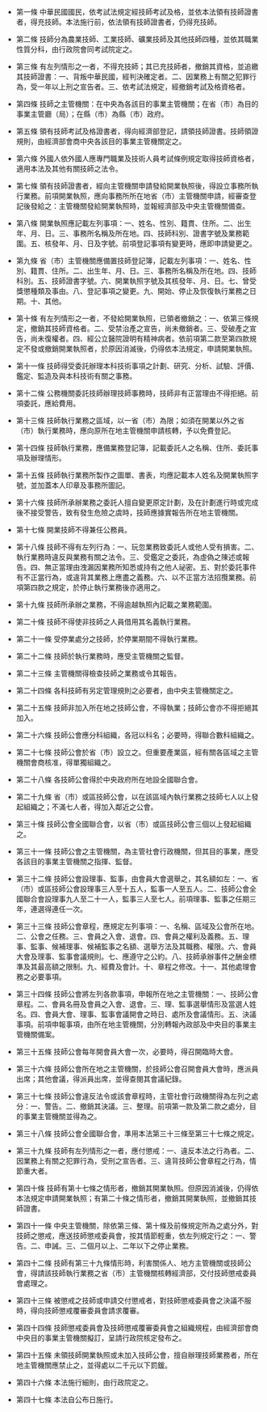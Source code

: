 * 第一條 中華民國國民，依考試法規定經技師考試及格，並依本法領有技師證書者，得充技師。本法施行前，依法領有技師證書者，仍得充技師。

* 第二條 技師分為農業技師、工業技師、礦業技師及其他技師四種，並依其職業性質分科，由行政院會同考試院定之。

* 第三條 有左列情形之一者，不得充技師；其已充技師者，撤銷其資格，並追繳其技師證書：一、背叛中華民國，經判決確定者。二、因業務上有關之犯罪行為，受一年以上刑之宣告者。三、依考試法規定，經撤銷考試及格資格者。

* 第四條 技師之主管機關：在中央為各該目的事業主管機關；在省（市）為目的事業主管廳（局）；在縣（市）為縣（市）政府。

* 第五條 領有技師考試及格證書者，得向經濟部登記，請領技師證書。技師領證規則，由經濟部會商中央各該目的事業主管機關定之。

* 第六條 外國人依外國人應專門職業及技術人員考試條例規定取得技師資格者，適用本法及其他有關技師之法令。

* 第七條 領有技師證書者，經向主管機關申請發給開業執照後，得設立事務所執行業務。前項開業執照，應向事務所所在地省（市）主管機關申請，經審查登記後發給之：主管機關發給開業執照時，並報經濟部及中央主管機關備查。

* 第八條 開業執照應記載左列事項：一、姓名、性別、籍貫、住所。二、出生年、月、日。三、事務所名稱及所在地。四、技師科別、證書字號及業務範圍。五、核發年、月、日及字號。前項登記事項有變更時，應即申請變更之。

* 第九條 省（市）主管機關應備置技師登記簿，記載左列事項：一、姓名、性別、籍貫、住所。二、出生年、月、日。三、事務所名稱及所在地。四、技師科別。五、技師證書字號。六、開業執照字號及其核發年、月、日。七、曾受獎懲種類及事由。八、登記事項之變更。九、開始、停止及恢復執行業務之日期。十、其他。

* 第十條 有左列情形之一者，不發給開業執照，已領者撤銷之：一、依第三條規定，撤銷其技師資格者。二、受禁治產之宣告，尚未撤銷者。三、受破產之宣告，尚未復權者。四、經公立醫院證明有精神病者。依前項第二款至第四款規定不發或撤銷開業執照者，於原因消滅後，仍得依本法規定，申請開業執照。

* 第十一條 技師得受委託辦理本科技術事項之計劃、研究、分析、試驗、評價、鑑定、監造及與本科技術有關之事務。

* 第十二條 公務機關委託技師辦理技師事務時，技師非有正當理由不得拒絕。前項委託，應給費用。

* 第十三條 技師執行業務之區域，以一省（市）為限；如須在開業以外之省（市）執行業務時，應向原所在地主管機關申請核轉，予以免費登記。

* 第十四條 技師執行業務，應備業務登記簿，記載委託人之名稱、住所、委託事項及辦理情形。

* 第十五條 技師執行業務所製作之圖單、書表，均應記載本人姓名及開業執照字號，並加蓋本人印章及事務所圖記。

* 第十六條 技師所承辦業務之委託人擅自變更原定計劃，及在計劃進行時或完成後不接受警告，致有發生危險之虞時，技師應據實報告所在地主管機關。

* 第十七條 開業技師不得兼任公務員。

* 第十八條 技師不得有左列行為：一、玩忽業務致委託人或他人受有損害。二、執行業務時違反與業務有關之法令。三、受鑑定之委託，為虛偽之陳述或報告。四、無正當理由洩漏因業務所知悉或持有之他人祕密。五、對於委託事件有不正當行為，或違背其業務上應盡之義務。六、以不正當方法招攬業務。前項第四款之規定，於停止執行業務後亦適用之。

* 第十九條 技師所承辦之業務，不得逾越執照內記載之業務範圍。

* 第二十條 技師不得使非技師之人員借用其名義執行業務。

* 第二十一條 受停業處分之技師，於停業期間不得執行業務。

* 第二十二條 技師於執行業務時，應受主管機關之監督。

* 第二十三條 主管機關得檢查技師之業務或令其報告。

* 第二十四條 各科技師有另定管理規則之必要者，由中央主管機關定之。

* 第二十五條 技師非加入所在地之技師公會，不得執業；技師公會亦不得拒絕其加入。

* 第二十六條 技師公會應分科組織，各冠以科名；必要時，得聯合數科組織之。

* 第二十七條 技師公會於省（市）設立之。但重要產業區，經有關各區域之主管機關會商核准，得單獨組織之。

* 第二十八條 各技師公會得於中央政府所在地設全國聯合會。

* 第二十九條 省（市）或區技師公會，以在該區域內執行業務之技師七人以上發起組織之；不滿七人者，得加入鄰近之公會。

* 第三十條 技師公會全國聯合會，以省（市）或區技師公會三個以上發起組織之。

* 第三十一條 技師公會之主管機關，為主管社會行政機關，但其目的事業，應受各該目的事業主管機關之指揮、監督。

* 第三十二條 技師公會設理事、監事，由會員大會選舉之，其名額如左：一、省（市）或區技師公會設理事三人至十五人，監事一人至五人。二、技師公會全國聯合會設理事九人至二十一人，監事三人至七人。前項理事、監事之任期三年，連選得連任一次。

* 第三十三條 技師公會章程，應規定左列事項：一、名稱、區域及公會所在地。二、公會之任務。三、會員之入會、退會。四、會員之權利及義務。五、理事、監事、候補理事、候補監事之名額、選舉方法及其職務、權限。六、會員大會及理事、監事會議規則。七、應遵守之公約。八、技師承辦事件之酬金標準及其最高額之限制。九、經費及會計。十、章程之修改。十一、其他處理會務之必要事項。

* 第三十四條 技師公會將左列各款事項，申報所在地之主管機關：一、技師公會章程。二、會員名冊及會員之入會、退會。三、理、監事選舉情形及當選人姓名。四、會員大會、理事、監事會議開會之時日、處所及會議情形。五、決議事項。前項申報事項，由所在地主管機關，分別轉報內政部及中央目的事業主管機關備案。

* 第三十五條 技師公會每年開會員大會一次，必要時，得召開臨時大會。

* 第三十六條 技師公會所在地之主管機關，於技師公會召開會員大會時，應派員出席；其他會議，得派員出席，並得查閱其會議紀錄。

* 第三十七條 技師公會違反法令或該會章程時，主管社會行政機關得為左列之處分：一、警告。二、撤銷其決議。三、整理。前項第一款及第二款之處分，目的事業主管機關並得為之。

* 第三十八條 技師公會全國聯合會，準用本法第三十三條至第三十七條之規定。

* 第三十九條 技師有左列情形之一者，應付懲戒：一、違反本法之行為者。二、因業務上有關之犯罪行為，受刑之宣告者。三、違背技師公會章程之行為，情節重大者。

* 第四十條 技師有第十七條之情形者，撤銷其開業執照。但原因消滅後，仍得依本法規定申請開業執照；有第二十條之情形者，撤銷其開業執照，並撤銷其技師證書。

* 第四十一條 中央主管機關，除依第三條、第十條及前條規定所為之處分外，對技師之懲戒，應送技師懲戒委員會，按其情節輕重，依左列規定行之：一、警告。二、申誡。三、二個月以上、二年以下之停止業務。

* 第四十二條 技師有第三十九條情形時，利害關係人、地方主管機關或技師公會，得請該技師執行業務之省（市）主管機關核轉經濟部，交付技師懲戒委員會處理之。

* 第四十三條 被懲戒之技師或申請交付懲戒者，對技師懲戒委員會之決議不服時，得向技師懲戒覆審委員會請求覆審。

* 第四十四條 技師懲戒委員會及技師懲戒覆審委員會之組織規程，由經濟部會商中央目的事業主管機關擬訂，呈請行政院核定發布之。

* 第四十五條 未領技師開業執照或未加入技師公會，擅自辦理技師業務者，所在地主管機關應禁止之，並得處以二千元以下罰鍰。

* 第四十六條 本法施行細則，由行政院定之。

* 第四十七條 本法自公布日施行。

